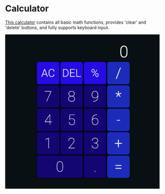 # Calculator

[This calculator](https://squidmonkey16.github.io/calculator/) contains all basic math functions, provides 'clear' and 'delete' buttons, and fully supports keyboard input.

<img src="calculator-preview.png" width=500>